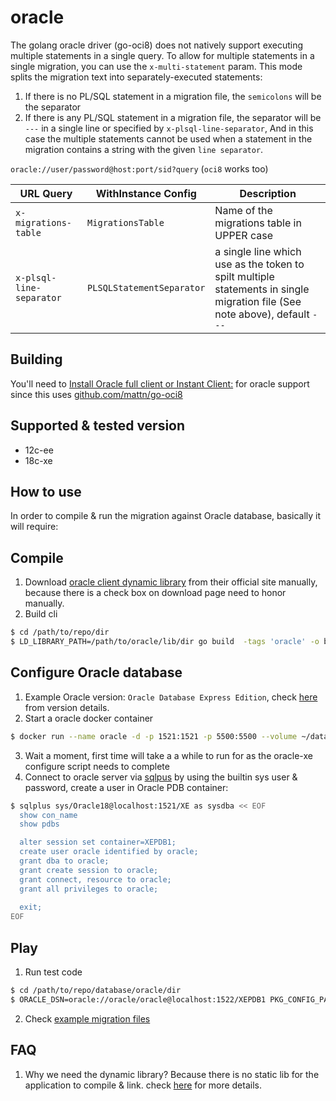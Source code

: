 # oracle
The golang oracle driver (go-oci8) does not natively support executing multiple statements in a single query. 
To allow for multiple statements in a single migration, you can use the `x-multi-statement` param. 
This mode splits the migration text into separately-executed statements:
1. If there is no PL/SQL statement in a migration file, the `semicolons` will be the separator
2. If there is any PL/SQL statement in a migration file, the separator will be `---` in a single line or specified by `x-plsql-line-separator`, 
   And in this case the multiple statements cannot be used when a statement in the migration contains a string with the given `line separator`.


`oracle://user/password@host:port/sid?query` (`oci8` works too)

| URL Query  | WithInstance Config | Description |
|------------|---------------------|-------------|
| `x-migrations-table` | `MigrationsTable` | Name of the migrations table in UPPER case |
| `x-plsql-line-separator` | `PLSQLStatementSeparator` | a single line which use as the token to spilt multiple statements in single migration file (See note above), default `---` |

## Building

You'll need to [Install Oracle full client or Instant Client:](https://www.oracle.com/technetwork/database/database-technologies/instant-client/downloads/index.html) for oracle support since this uses [github.com/mattn/go-oci8](https://github.com/mattn/go-oci8)

## Supported & tested version
- 12c-ee
- 18c-xe

## How to use

In order to compile & run the migration against Oracle database, basically it will require:

## Compile
1. Download [oracle client dynamic library](https://www.oracle.com/technetwork/database/database-technologies/instant-client/downloads/index.html) from their official site manually, because there is a check box on download page need to honor manually.
2. Build cli 
```bash
$ cd /path/to/repo/dir
$ LD_LIBRARY_PATH=/path/to/oracle/lib/dir go build  -tags 'oracle' -o bin/migrate github.com/golang-migrate/migrate/v4/cli
```

## Configure Oracle database
1. Example Oracle version: `Oracle Database Express Edition`, check [here](https://docs.oracle.com/cd/B28359_01/license.111/b28287/editions.htm#DBLIC119) from version details.
2. Start a oracle docker container 
```bash
$ docker run --name oracle -d -p 1521:1521 -p 5500:5500 --volume ~/data/oracle-xe:/opt/oracle/oradata maxnilz/oracle-xe:18c
```
3. Wait a moment, first time will take a a while to run for as the oracle-xe configure script needs to complete
4. Connect to oracle server via [sqlpus](https://download.oracle.com/otn/linux/instantclient/185000/instantclient-sqlplus-linux.x64-18.5.0.0.0dbru.zip) by using the builtin sys user & password, 
   create a user in Oracle PDB container:
```bash
$ sqlplus sys/Oracle18@localhost:1521/XE as sysdba << EOF
  show con_name
  show pdbs  

  alter session set container=XEPDB1;
  create user oracle identified by oracle;
  grant dba to oracle;
  grant create session to oracle;
  grant connect, resource to oracle;
  grant all privileges to oracle;
  
  exit;
EOF
```

## Play
1. Run test code 
```bash
$ cd /path/to/repo/database/oracle/dir
$ ORACLE_DSN=oracle://oracle/oracle@localhost:1522/XEPDB1 PKG_CONFIG_PATH=/path/to/oracle/lib/dir LD_LIBRARY_PATH=/path/to/oracle/lib/dir go test -race -v -covermode atomic ./... -coverprofile .coverage
```
2. Check [example migration files](examples)

## FAQ
1. Why we need the dynamic library?
Because there is no static lib for the application to compile & link. check [here](https://community.oracle.com/thread/4177571) for more details.
 
